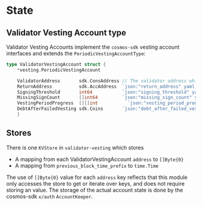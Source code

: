 # State

## Validator Vesting Account type

Validator Vesting Accounts implement the `cosmos-sdk` vesting account interfaces and extends the `PeriodicVestingAccountType`:

```go
type ValidatorVestingAccount struct {
	*vesting.PeriodicVestingAccount

	ValidatorAddress       sdk.ConsAddress // The validator address which will be used to check if blocks were signed
	ReturnAddress          sdk.AccAddress  `json:"return_address" yaml:"return_address"` // The account where coins will be returned in the event of a failed vesting period
	SigningThreshold       int64           `json:"signing_threshold" yaml:"signing_threshold"` // The percentage of blocks, as an integer between 0 and 100, that must be signed each period for coins to successfully vest.
	MissingSignCount       []int64         `json:"missing_sign_count" yaml:"missing_sign_count"` // An array of two integers which track the number of blocks that were not signed during the current period and the total number of blocks which have passed during the current period, respectively.
	VestingPeriodProgress  [][]int           `json:"vesting_period_progress" yaml:"vesting_period_progress"` //An 2d array with length equal to the number of vesting periods. After each period, the value at the first index of that period is updated with 1 to represent that the period is over. The value at the second index is updated to 0 for unsuccessful vesting and 1 for successful vesting.
	DebtAfterFailedVesting sdk.Coins       `json:"debt_after_failed_vesting" yaml:"debt_after_failed_vesting"` // The debt currently owed by the account. Debt accumulates in the event of unsuccessful vesting periods.
	}
```

## Stores

There is one `KVStore` in `validator-vesting` which stores

* A mapping from each ValidatorVestingAccount `address` to `[]Byte{0}`
* A mapping from `previous_block_time_prefix` to `time.Time`

The use of `[]Byte{0}` value for each `address` key reflects that this module only accesses the store to get or iterate over keys, and does not require storing an value. The storage of the actual account state is done by the cosmos-sdk `x/auth` `AccountKeeper`.
